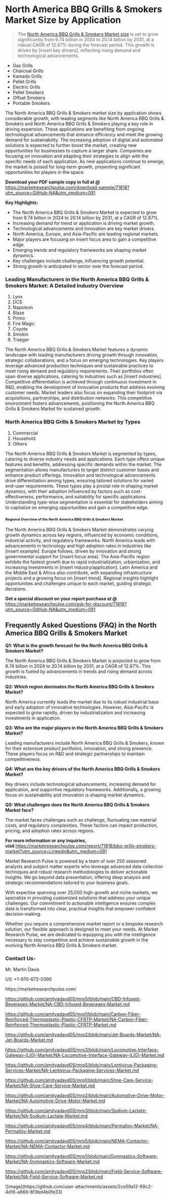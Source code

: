 <h1>North America BBQ Grills & Smokers Market&nbsp;Size by Application</h1><blockquote><p>The <a href="https://marketresearchpulse.com/download-sample/71818?utm_source=GitHub-NA&amp;utm_medium=091">North America BBQ Grills & Smokers Market size</a> is set to grow significantly from 9.74 billion in 2024 to 20.14 billion by 2031, at a robust CAGR of 12.87% during the forecast period. This growth is driven by [insert key drivers], reflecting rising demand and technological advancements.</p></blockquote><ul><li>Gas Grills<li> Charcoal Grills<li> Kamado Grills<li> Pellet Grills<li> Electric Grills<li> Pellet Smokers<li> Offset Smokers<li> Portable Smokers</li></ul><p>The North America BBQ Grills & Smokers market size by application shows considerable growth, with leading segments like North America BBQ Grills & Smokers and North America BBQ Grills & Smokers playing a key role in driving expansion. These applications are benefiting from ongoing technological advancements that enhance efficiency and meet the growing demand for sustainability. The increasing adoption of digital and automated solutions is expected to further boost the market, creating new opportunities for businesses to capture a larger share. Companies are focusing on innovation and adapting their strategies to align with the specific needs of each application. As new applications continue to emerge, the market is poised for long-term growth, presenting significant opportunities for players in the space.</p><p><strong>Download your PDF sample copy in full at @ </strong><a href="https://marketresearchpulse.com/download-sample/71818?utm_source=GitHub-NA&amp;utm_medium=091">https://marketresearchpulse.com/download-sample/71818?utm_source=GitHub-NA&amp;utm_medium=091</a></p><p><strong>Key Highlights: </strong></p><ul><li>The North America BBQ Grills & Smokers Market is expected to grow from 9.74 billion in 2024 to 20.14 billion by 2031, at a CAGR of 12.87%.</li><li>Increasing demand for trend or application is driving market growth.</li><li>Technological advancements and innovation are key market drivers.</li><li>North America, Europe, and Asia-Pacific are leading regional markets.</li><li>Major players are focusing on insert focus area to gain a competitive edge.</li><li>Emerging trends and regulatory frameworks are shaping market dynamics.</li><li>Key challenges include challenge, influencing growth potential.</li><li>Strong growth is anticipated in sector over the forecast period.</li></ul><h3>Leading Manufacturers in the North America BBQ Grills & Smokers Market: A Detailed Industry Overview</h3><ol><li>Lynx</li><li>DCS</li><li>Napoleon</li><li>Blaze</li><li>Primo</li><li>Fire Magic</li><li>Coyote</li><li>Smokin</li><li>Traeger</li></ol><div class="flex max-w-full flex-col flex-grow"><div class="min-h-8 text-message flex w-full flex-col items-end gap-2 whitespace-normal break-words [.text-message+&amp;]:mt-5" dir="auto" data-message-author-role="assistant" data-message-id="fd8432e4-4910-450d-b182-61b7bfb0a01f" data-message-model-slug="gpt-4o"><div class="flex w-full flex-col gap-1 empty:hidden first:pt-[3px]"><div class="markdown prose w-full break-words dark:prose-invert light"><p>The North America BBQ Grills & Smokers Market features a dynamic landscape with leading manufacturers driving growth through innovation, strategic collaborations, and a focus on emerging technologies. Key players leverage advanced production techniques and sustainable practices to meet rising demand and regulatory requirements. Their portfolios often span diverse applications, catering to industries such as [insert industries]. Competitive differentiation is achieved through continuous investment in R&amp;D, enabling the development of innovative products that address evolving customer needs. Market leaders also focus on expanding their footprint via acquisitions, partnerships, and distribution networks. This competitive environment fosters advancements, positioning the North America BBQ Grills & Smokers Market for sustained growth.</p></div></div></div></div><h3>North America BBQ Grills & Smokers Market by Types</h3><ol><li>Commercial<li> Household<li> Others</li></ol><div class="flex max-w-full flex-col flex-grow"><div class="min-h-8 text-message flex w-full flex-col items-end gap-2 whitespace-normal break-words [.text-message+&amp;]:mt-5" dir="auto" data-message-author-role="assistant" data-message-id="084470be-0bb7-4664-bddf-5156b4f41249" data-message-model-slug="gpt-4o-mini"><div class="flex w-full flex-col gap-1 empty:hidden first:pt-[3px]"><div class="markdown prose w-full break-words dark:prose-invert light"><p>The North America BBQ Grills & Smokers Market is segmented by types, catering to diverse industry needs and applications. Each type offers unique features and benefits, addressing specific demands within the market. The segmentation allows manufacturers to target distinct customer bases and enhance product offerings. Innovation and technological advancements drive differentiation among types, ensuring tailored solutions for varied end-user requirements. These types play a pivotal role in shaping market dynamics, with their adoption influenced by factors such as cost-effectiveness, performance, and suitability for specific applications. Understanding type-wise segmentation is essential for stakeholders aiming to capitalize on emerging opportunities and gain a competitive edge.</p></div></div></div></div><h3><span style="font-size: 11px;">Regional Overview of the North America BBQ Grills & Smokers Market</span></h3><div class="flex max-w-full flex-col flex-grow"><div class="min-h-8 text-message flex w-full flex-col items-end gap-2 whitespace-normal break-words [.text-message+&amp;]:mt-5" dir="auto" data-message-author-role="assistant" data-message-id="e9038762-ce64-4e30-91c9-9bd413514231" data-message-model-slug="gpt-4o-mini"><div class="flex w-full flex-col gap-1 empty:hidden first:pt-[3px]"><div class="markdown prose w-full break-words dark:prose-invert light"><p>The North America BBQ Grills & Smokers Market demonstrates varying growth dynamics across key regions, influenced by economic conditions, industrial activity, and regulatory frameworks. North America leads with advancements in technology and high adoption rates in industries like [insert example]. Europe follows, driven by innovation and strong governmental support for [insert focus area]. The Asia-Pacific region exhibits the fastest growth due to rapid industrialization, urbanization, and increasing investments in [insert industry/application]. Latin America and the Middle East &amp; Africa also contribute, with expanding infrastructure projects and a growing focus on [insert trend]. Regional insights highlight opportunities and challenges unique to each market, guiding strategic decisions.</p></div></div></div></div><p><strong>Get a special discount on your report purchase at @ </strong><a href="https://marketresearchpulse.com/ask-for-discount/71818?utm_source=GitHub-NA&amp;utm_medium=091">https://marketresearchpulse.com/ask-for-discount/71818?utm_source=GitHub-NA&amp;utm_medium=091</a></p><h2>Frequently Asked Questions (FAQ) in the North America BBQ Grills & Smokers Market</h2><p><strong>Q1: What is the growth forecast for the North America BBQ Grills & Smokers Market?</strong></p><p>The North America BBQ Grills & Smokers Market is projected to grow from 9.74 billion in 2024 to 20.14 billion by 2031, at a CAGR of 12.87%. This growth is fueled by advancements in trends and rising demand across industries.</p><p><strong>Q2: Which region dominates the North America BBQ Grills & Smokers Market?</strong></p><p>North America currently leads the market due to its robust industrial base and early adoption of innovative technologies. However, Asia-Pacific is expected to grow rapidly, driven by industrialization and increasing investments in application.</p><p><strong>Q3: Who are the major players in the North America BBQ Grills & Smokers Market?</strong></p><p>Leading manufacturers include North America BBQ Grills & Smokers, known for their extensive product portfolios, innovation, and strong presence. These players focus on R&amp;D and strategic partnerships to maintain competitiveness.</p><p><strong>Q4: What are the key drivers of the North America BBQ Grills & Smokers Market?</strong></p><p>Key drivers include technological advancements, increasing demand for application, and supportive regulatory frameworks. Additionally, a growing focus on sustainability and innovation is shaping market dynamics.</p><p><strong>Q5: What challenges does the North America BBQ Grills & Smokers Market face?</strong></p><p>The market faces challenges such as challenge, fluctuating raw material costs, and regulatory complexities. These factors can impact production, pricing, and adoption rates across regions.</p><p><strong>For more information or any inquiries, visit&nbsp;</strong><a href="https://marketresearchpulse.com/report/71818/bbq-grills-smokers-market?utm_source=Linkedin&utm_medium=091">https://marketresearchpulse.com/report/71818/bbq-grills-smokers-market?utm_source=Linkedin&utm_medium=091</a></p><p>Market Research Pulse is powered by a team of over 250 seasoned analysts and subject matter experts who leverage advanced data collection techniques and robust research methodologies to deliver actionable insights. We go beyond data presentation, offering deep analysis and strategic recommendations tailored to your business goals.</p><p>With expertise spanning over 25,000 high-growth and niche markets, we specialize in providing customized solutions that address your unique challenges. Our commitment to actionable intelligence ensures complex data is transformed into clear, practical insights that empower confident decision-making.</p><p>Whether you require a comprehensive market report or a bespoke research solution, our flexible approach is designed to meet your needs. At Market Research Pulse, we are dedicated to equipping you with the intelligence necessary to stay competitive and achieve sustainable growth in the evolving North America BBQ Grills & Smokers market.</p><h3><strong>Contact Us-</strong></h3><p>Mr. Martin Davis</p><p>US: +1-970-672-0390</p><p>https://marketresearchpulse.com/</p><p><a href="https://github.com/amityadavd05/mrp5/blob/main/CBD-Infused-Beverages-Market/NA-CBD-Infused-Beverages-Market.md">https://github.com/amityadavd05/mrp5/blob/main/CBD-Infused-Beverages-Market/NA-CBD-Infused-Beverages-Market.md</a></p><p><a href="https://github.com/amityadavd05/mrp1/blob/main/Carbon-Fiber-Reinforced-Thermoplastic-Plastic-CFRTP-Market/NA-Carbon-Fiber-Reinforced-Thermoplastic-Plastic-CFRTP-Market.md">https://github.com/amityadavd05/mrp1/blob/main/Carbon-Fiber-Reinforced-Thermoplastic-Plastic-CFRTP-Market/NA-Carbon-Fiber-Reinforced-Thermoplastic-Plastic-CFRTP-Market.md</a></p><p><a href="https://github.com/amityadavd05/mrp2/blob/main/Jet-Boards-Market/NA-Jet-Boards-Market.md">https://github.com/amityadavd05/mrp2/blob/main/Jet-Boards-Market/NA-Jet-Boards-Market.md</a></p><p><a href="https://github.com/amityadavd05/mrp3/blob/main/Locomotive-Interface-Gateway-(LIG)-Market/NA-Locomotive-Interface-Gateway-(LIG)-Market.md">https://github.com/amityadavd05/mrp3/blob/main/Locomotive-Interface-Gateway-(LIG)-Market/NA-Locomotive-Interface-Gateway-(LIG)-Market.md</a></p><p><a href="https://github.com/amityadavd05/mrp5/blob/main/Lentivirus-Packaging-Services-Market/NA-Lentivirus-Packaging-Services-Market.md">https://github.com/amityadavd05/mrp5/blob/main/Lentivirus-Packaging-Services-Market/NA-Lentivirus-Packaging-Services-Market.md</a></p><p><a href="https://github.com/amityadavd05/mrp1/blob/main/Shoe-Care-Service-Market/NA-Shoe-Care-Service-Market.md">https://github.com/amityadavd05/mrp1/blob/main/Shoe-Care-Service-Market/NA-Shoe-Care-Service-Market.md</a></p><p><a href="https://github.com/amityadavd05/mrp2/blob/main/Automotive-Drive-Motor-Market/NA-Automotive-Drive-Motor-Market.md">https://github.com/amityadavd05/mrp2/blob/main/Automotive-Drive-Motor-Market/NA-Automotive-Drive-Motor-Market.md</a></p><p><a href="https://github.com/amityadavd05/mrp3/blob/main/Sodium-Lactate-Market/NA-Sodium-Lactate-Market.md">https://github.com/amityadavd05/mrp3/blob/main/Sodium-Lactate-Market/NA-Sodium-Lactate-Market.md</a></p><p><a href="https://github.com/amityadavd05/mrp4/blob/main/Permalloy-Market/NA-Permalloy-Market.md">https://github.com/amityadavd05/mrp4/blob/main/Permalloy-Market/NA-Permalloy-Market.md</a></p><p><a href="https://github.com/amityadavd05/mrp5/blob/main/NEMA-Contactor-Market/NA-NEMA-Contactor-Market.md">https://github.com/amityadavd05/mrp5/blob/main/NEMA-Contactor-Market/NA-NEMA-Contactor-Market.md</a></p><p><a href="https://github.com/amityadavd05/mrp1/blob/main/Gymnastics-Software-Market/NA-Gymnastics-Software-Market.md">https://github.com/amityadavd05/mrp1/blob/main/Gymnastics-Software-Market/NA-Gymnastics-Software-Market.md</a></p><p><a href="https://github.com/amityadavd05/mrp2/blob/main/Field-Service-Software-Market/NA-Field-Service-Software-Market.md">https://github.com/amityadavd05/mrp2/blob/main/Field-Service-Software-Market/NA-Field-Service-Software-Market.md</a></p>
![image](https://github.com/user-attachments/assets/2ce59a12-69c2-4d16-a666-8f3bd4b0fe33)
